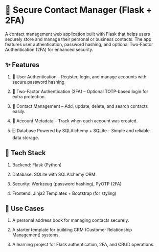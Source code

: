 📇 Secure Contact Manager (Flask + 2FA)
========================================

A contact management web application built with Flask that helps users securely store and manage their personal or business contacts. The app features user authentication, password hashing, and optional Two-Factor Authentication (2FA) for enhanced security.

✨ Features
------------

1. 🔐 User Authentication – Register, login, and manage accounts with secure password hashing.

2. 🔑 Two-Factor Authentication (2FA) – Optional TOTP-based login for extra protection.

3. 📇 Contact Management – Add, update, delete, and search contacts easily.

4. 📅 Account Metadata – Track when each account was created.

5. 🗄️ Database Powered by SQLAlchemy + SQLite – Simple and reliable data storage.


🚀 Tech Stack
--------------

1. Backend: Flask (Python)

2. Database: SQLite with SQLAlchemy ORM

3. Security: Werkzeug (password hashing), PyOTP (2FA)

4. Frontend: Jinja2 Templates + Bootstrap (for styling)


🎯 Use Cases
-------------

1. A personal address book for managing contacts securely.

2. A starter template for building CRM (Customer Relationship Management) systems.

3. A learning project for Flask authentication, 2FA, and CRUD operations.
